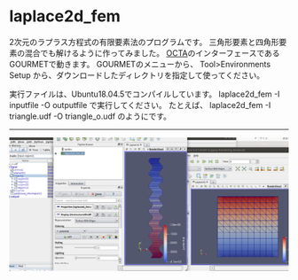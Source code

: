 # laplace2d_fem

2次元のラプラス方程式の有限要素法のプログラムです。
三角形要素と四角形要素の混合でも解けるように作ってみました。
[OCTA](http://octa.jp/)のインターフェースであるGOURMETで動きます。
GOURMETのメニューから、 Tool>Environments Setup から、ダウンロードしたディレクトリを指定して使ってください。

実行ファイルは、Ubuntu18.04.5でコンパイルしています。 
laplace2d_fem -I inputfile -O outputfile で実行してください。
たとえば、 laplace2d_fem -I triangle.udf -O triangle_o.udf のようにです。

-------------
![screenshot](screenshot.png)
